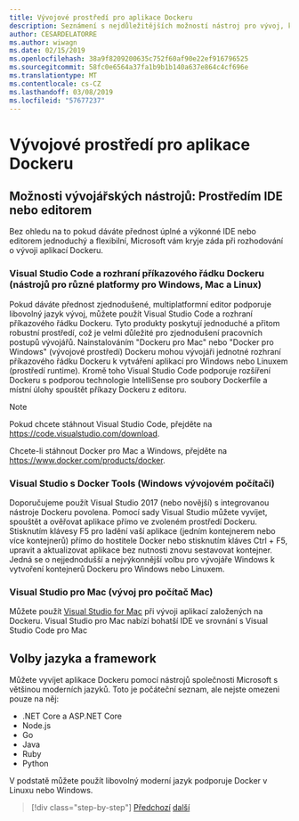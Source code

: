 ```yaml
---
title: Vývojové prostředí pro aplikace Dockeru
description: Seznámení s nejdůležitějších možností nástroj pro vývoj, které podporují Docker vývojového cyklu.
author: CESARDELATORRE
ms.author: wiwagn
ms.date: 02/15/2019
ms.openlocfilehash: 38a9f8209200635c752f60af90e22ef916796525
ms.sourcegitcommit: 58fc0e6564a37fa1b9b1b140a637e864c4cf696e
ms.translationtype: MT
ms.contentlocale: cs-CZ
ms.lasthandoff: 03/08/2019
ms.locfileid: "57677237"
---
```

# <a name="development-environment-for-docker-apps"></a>Vývojové prostředí pro aplikace Dockeru

## <a name="development-tools-choices-ide-or-editor"></a>Možnosti vývojářských nástrojů: Prostředím IDE nebo editorem

Bez ohledu na to pokud dáváte přednost úplné a výkonné IDE nebo editorem jednoduchý a flexibilní, Microsoft vám kryje záda při rozhodování o vývoji aplikací Dockeru.

### <a name="visual-studio-code-and-docker-cli-cross-platform-tools-for-mac-linux-and-windows"></a>Visual Studio Code a rozhraní příkazového řádku Dockeru (nástrojů pro různé platformy pro Windows, Mac a Linux)

Pokud dáváte přednost zjednodušené, multiplatformní editor podporuje libovolný jazyk vývoj, můžete použít Visual Studio Code a rozhraní příkazového řádku Dockeru. Tyto produkty poskytují jednoduché a přitom robustní prostředí, což je velmi důležité pro zjednodušení pracovních postupů vývojářů. Nainstalováním "Dockeru pro Mac" nebo "Docker pro Windows" (vývojové prostředí) Dockeru mohou vývojáři jednotné rozhraní příkazového řádku Dockeru k vytváření aplikací pro Windows nebo Linuxem (prostředí runtime). Kromě toho Visual Studio Code podporuje rozšíření Dockeru s podporou technologie IntelliSense pro soubory Dockerfile a místní úlohy spouštět příkazy Dockeru z editoru.

> [!NOTE]
>
> Pokud chcete stáhnout Visual Studio Code, přejděte na <https://code.visualstudio.com/download>.
>
> Chcete-li stáhnout Docker pro Mac a Windows, přejděte na <https://www.docker.com/products/docker>.

### <a name="visual-studio-with-docker-tools-windows-development-machine"></a>Visual Studio s Docker Tools (Windows vývojovém počítači)

Doporučujeme použít Visual Studio 2017 (nebo novější) s integrovanou nástroje Dockeru povolena. Pomocí sady Visual Studio můžete vyvíjet, spouštět a ověřovat aplikace přímo ve zvoleném prostředí Dockeru. Stisknutím klávesy F5 pro ladění vaší aplikace (jedním kontejnerem nebo více kontejnerů) přímo do hostitele Docker nebo stisknutím kláves Ctrl + F5, upravit a aktualizovat aplikace bez nutnosti znovu sestavovat kontejner. Jedná se o nejjednodušší a nejvýkonnější volbu pro vývojáře Windows k vytvoření kontejnerů Dockeru pro Windows nebo Linuxem.

### <a name="visual-studio-for-mac-mac-development-machine"></a>Visual Studio pro Mac (vývoj pro počítač Mac)

Můžete použít [Visual Studio for Mac](https://visualstudio.microsoft.com/vs/mac/) při vývoji aplikací založených na Dockeru. Visual Studio pro Mac nabízí bohatší IDE ve srovnání s Visual Studio Code pro Mac

## <a name="language-and-framework-choices"></a>Volby jazyka a framework

Můžete vyvíjet aplikace Dockeru pomocí nástrojů společnosti Microsoft s většinou moderních jazyků. Toto je počáteční seznam, ale nejste omezeni pouze na něj:

- .NET Core a ASP.NET Core
- Node.js
- Go
- Java
- Ruby
- Python

V podstatě můžete použít libovolný moderní jazyk podporuje Docker v Linuxu nebo Windows.

>[!div class="step-by-step"]
>[Předchozí](deploy-azure-kubernetes-service.md)
>[další](docker-apps-inner-loop-workflow.md)
